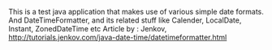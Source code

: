 This is a test java application that makes use of various simple date formats.
And DateTimeFormatter, and its related stuff like Calender, LocalDate, Instant, ZonedDateTime etc
Article by : Jenkov, http://tutorials.jenkov.com/java-date-time/datetimeformatter.html
